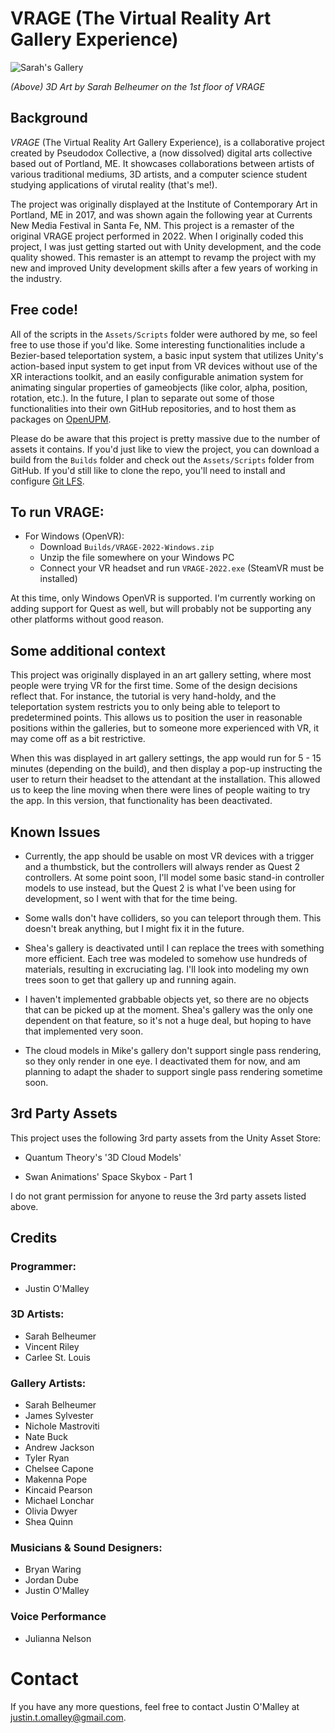 # VRAGE (The Virtual Reality Art Gallery Experience)

![Sarah's Gallery](/Media/SarahGallery2.PNG)

_(Above) 3D Art by Sarah Belheumer on the 1st floor of VRAGE_

## Background

_VRAGE_ (The Virtual Reality Art Gallery Experience), is a collaborative project created by Pseudodox Collective, a (now dissolved) digital arts collective based out of Portland, ME. It showcases collaborations between artists of various traditional mediums, 3D artists, and a computer science student studying applications of virutal reality (that's me!). 

The project was originally displayed at the Institute of Contemporary Art in Portland, ME in 2017, and was shown again the following year at Currents New Media Festival in Santa Fe, NM. This project is a remaster of the original VRAGE project performed in 2022. When I originally coded this project, I was just getting started out with Unity development, and the code quality showed. This remaster is an attempt to revamp the project with my new and improved Unity development skills after a few years of working in the industry.

## Free code!

All of the scripts in the `Assets/Scripts` folder were authored by me, so feel free to use those if you'd like. Some interesting functionalities include a Bezier-based teleportation system, a basic input system that utilizes Unity's action-based input system to get input from VR devices without use of the XR interactions toolkit, and an easily configurable animation system for animating singular properties of gameobjects (like color, alpha, position, rotation, etc.). In the future, I plan to separate out some of those functionalities into their own GitHub repositories, and to host them as packages on [OpenUPM](http://www.openupm.com/).

Please do be aware that this project is pretty massive due to the number of assets it contains. If you'd just like to view the project, you can download a build from the `Builds` folder and check out the `Assets/Scripts` folder from GitHub. If you'd still like to clone the repo, you'll need to install and configure [Git LFS](https://git-lfs.github.com/).

## To run VRAGE:

- For Windows (OpenVR):
  - Download `Builds/VRAGE-2022-Windows.zip`
  - Unzip the file somewhere on your Windows PC
  - Connect your VR headset and run `VRAGE-2022.exe` (SteamVR must be installed)

At this time, only Windows OpenVR is supported. I'm currently working on adding support for Quest as well, but will probably not be supporting any other platforms without good reason.

## Some additional context

This project was originally displayed in an art gallery setting, where most people were trying VR for the first time. Some of the design decisions reflect that. For instance, the tutorial is very hand-holdy, and the teleportation system restricts you to only being able to teleport to predetermined points. This allows us to position the user in reasonable positions within the galleries, but to someone more experienced with VR, it may come off as a bit restrictive.

When this was displayed in art gallery settings, the app would run for 5 - 15 minutes (depending on the build), and then display a pop-up instructing the user to return their headset to the attendant at the installation. This allowed us to keep the line moving when there were lines of people waiting to try the app. In this version, that functionality has been deactivated.

## Known Issues

- Currently, the app should be usable on most VR devices with a trigger and a thumbstick, but the controllers will always render as Quest 2 controllers. At some point soon, I'll model some basic stand-in controller models to use instead, but the Quest 2 is what I've been using for development, so I went with that for the time being.

- Some walls don't have colliders, so you can teleport through them. This doesn't break anything, but I might fix it in the future.

- Shea's gallery is deactivated until I can replace the trees with something more efficient. Each tree was modeled to somehow use hundreds of materials, resulting in excruciating lag. I'll look into modeling my own trees soon to get that gallery up and running again.

- I haven't implemented grabbable objects yet, so there are no objects that can be picked up at the moment. Shea's gallery was the only one dependent on that feature, so it's not a huge deal, but hoping to have that implemented very soon.

- The cloud models in Mike's gallery don't support single pass rendering, so they only render in one eye. I deactivated them for now, and am planning to adapt the shader to support single pass rendering sometime soon.

## 3rd Party Assets

This project uses the following 3rd party assets from the Unity Asset Store:

- Quantum Theory's '3D Cloud Models'

- Swan Animations' Space Skybox - Part 1

I do not grant permission for anyone to reuse the 3rd party assets listed above. 

## Credits

### Programmer:
 - Justin O'Malley

### 3D Artists:
 - Sarah Belheumer
 - Vincent Riley
 - Carlee St. Louis

### Gallery Artists:
 - Sarah Belheumer
 - James Sylvester
 - Nichole Mastroviti
 - Nate Buck
 - Andrew Jackson
 - Tyler Ryan
 - Chelsee Capone
 - Makenna Pope
 - Kincaid Pearson
 - Michael Lonchar
 - Olivia Dwyer
 - Shea Quinn

### Musicians & Sound Designers:
 - Bryan Waring
 - Jordan Dube
 - Justin O'Malley

 ### Voice Performance

- Julianna Nelson

# Contact

If you have any more questions, feel free to contact Justin O'Malley at justin.t.omalley@gmail.com.